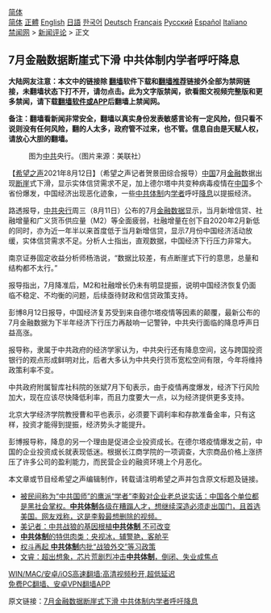  <!-- 面包屑导航 --> <div class="breadcrumb"><!-- GTranslate: https://gtranslate.io/ -->  <div class="switcher notranslate">  <div class="selected">  <a href="#" onclick="return false;"> 简体</a>  </div>  <div class="option">  <a href="https://www.bannedbook.org" onclick="doGTranslate('zh-CN|zh-CN');jQuery('div.switcher div.selected a').html(jQuery(this).html());return false;" title="简体中文" class="nturl selected"> 简体</a>  <a href="https://www.bannedbook.org/zh-tw/" onclick="doGTranslate('zh-CN|zh-TW');jQuery('div.switcher div.selected a').html(jQuery(this).html());return false;" title="繁體中文" class="nturl"> 正體</a>  <a href="https://www.bannedbook.org/en/" onclick="doGTranslate('zh-CN|en');jQuery('div.switcher div.selected a').html(jQuery(this).html());return false;" title="English" class="nturl"> English</a>  <a href="https://www.bannedbook.org/ja/" onclick="doGTranslate('zh-CN|ja');jQuery('div.switcher div.selected a').html(jQuery(this).html());return false;" title="日本語" class="nturl"> 日語</a>  <a href="https://www.bannedbook.org/ko/" onclick="doGTranslate('zh-CN|ko');jQuery('div.switcher div.selected a').html(jQuery(this).html());return false;" title="한국어" class="nturl"> 한국어</a>  <a href="https://www.bannedbook.org/de/" onclick="doGTranslate('zh-CN|de');jQuery('div.switcher div.selected a').html(jQuery(this).html());return false;" title="Deutsch" class="nturl"> Deutsch</a>  <a href="https://www.bannedbook.org/fr/" onclick="doGTranslate('zh-CN|fr');jQuery('div.switcher div.selected a').html(jQuery(this).html());return false;" title="Français" class="nturl"> Français</a>  <a href="https://www.bannedbook.org/ru/" onclick="doGTranslate('zh-CN|ru');jQuery('div.switcher div.selected a').html(jQuery(this).html());return false;" title="Русский" class="nturl"> Русский</a>  <a href="https://www.bannedbook.org/es/" onclick="doGTranslate('zh-CN|es');jQuery('div.switcher div.selected a').html(jQuery(this).html());return false;" title="Español" class="nturl"> Español</a>  <a href="https://www.bannedbook.org/it/" onclick="doGTranslate('zh-CN|it');jQuery('div.switcher div.selected a').html(jQuery(this).html());return false;" title="Italiano" class="nturl"> Italiano</a>  </div>  </div>      <div class='breadcrumb-sub'><!-- Breadcrumb NavXT 6.3.0 --> <a href="https://www.bannedbook.org/" class="home">禁闻网</a> &gt; <a href="https://www.bannedbook.org/bnews/comments/" class="category">新闻评论</a> &gt; 正文</div></div><h2>7月金融数据断崖式下滑 中共体制内学者呼吁降息</h2> <p class="notice"><b>大陆网友注意：本文中的链接除 <a href="https://github.com/bannedbook/fanqiang" >翻墙</a>软件下载和<a href="https://github.com/killgcd/justmysocks/blob/master/README.md">翻墙推荐</a>链接外全部为禁网链接，未翻墙状态下打不开，请勿点击。此为文字版禁闻，欲看图文视频完整版和更多禁闻，请下载<a href="https://github.com/bannedbook/fanqiang">翻墙软件或APP</a>后翻墙上禁闻网。</p><p>备注：翻墙看新闻非常安全，翻墙以真实身份发表敏感言论有一定风险，但只看不说则没有任何风险，翻的人太多，政府管不过来，也不管。信息自由是天赋人权，请放心大胆的翻墙。</b></p>  <div class="entry"> <figure> <p><figcaption>图为<a href="https://www.bannedbook.org/bnews/tag/%e4%b8%ad%e5%85%b1/" class="st_tag internal_tag" rel="tag" title="标签 中共 下的日志">中共</a>央行。（图片来源：美联社）</figcaption></figure> <p>【<span class='wp_keywordlink_affiliate'><a href="https://www.soundofhope.org" title="希望之声" target="_blank">希望之声</a></span>2021年8月12日】（希望之声记者贺景田综合报导）<span class='wp_keywordlink_affiliate'><a href="https://www.bannedbook.org/" title="中国" target="_blank">中国</a></span>7月<a href="https://www.bannedbook.org/bnews/tag/%E9%87%91%E8%9E%8D/" class="st_tag internal_tag" rel="tag" title="标签 金融 下的日志">金融</a>数据出现<a href="https://www.bannedbook.org/bnews/tag/%E6%96%AD%E5%B4%96/" class="st_tag internal_tag" rel="tag" title="标签 断崖 下的日志">断崖</a>式下滑，显示实体信贷需求不足，加上德尔塔中共变种病毒疫情在<a href="https://www.bannedbook.org/bnews/tag/%E4%B8%AD%E5%9B%BD/" class="st_tag internal_tag" rel="tag" title="标签 中国 下的日志">中国</a>多个省份爆发，中国经济出现恶化迹象，一些<a href="https://www.bannedbook.org/bnews/tag/%E4%B8%AD%E5%85%B1%E4%BD%93%E5%88%B6/" class="st_tag internal_tag" rel="tag" title="标签 中共体制 下的日志">中共体制</a>内<a href="https://www.bannedbook.org/bnews/tag/%e5%ad%a6%e8%80%85/" class="st_tag internal_tag" rel="tag" title="标签 学者 下的日志">学者</a>呼吁<a href="https://www.bannedbook.org/bnews/tag/%e9%99%8d%e6%81%af/" class="st_tag internal_tag" rel="tag" title="标签 降息 下的日志">降息</a>以提振经济。</p> <p>路透报导，<a href="https://www.bannedbook.org/bnews/tag/%E4%B8%AD%E5%85%B1%E5%A4%AE%E8%A1%8C/" class="st_tag internal_tag" rel="tag" title="标签 中共央行 下的日志">中共央行</a>周三（8月11日）公布的7月<a href="https://www.bannedbook.org/bnews/tag/%E9%87%91%E8%9E%8D%E6%95%B0%E6%8D%AE/" class="st_tag internal_tag" rel="tag" title="标签 金融数据 下的日志">金融数据</a>显示，当月新增信贷、社融增量和广义货币供应量（M2）等全面疲弱，社融增量在创下自2020年2月新低的同时，亦为近一年半以来首度低于当月新增信贷，显示7月份中国经济活动放缓，实体信贷需求不足。分析人士指出，直观数据，中国经济下行压力非常大。</p> <p>南京证券固定收益分析师杨浩说，“数据比较差，有点断崖式下行的意思，总量和结构都不太行。”</p>  <p>报导指出，7月降准后，M2和社融增长仍未有明显提振，说明中国经济恢复仍面临不稳定、不均衡的问题，后续亟待财政和信贷政策支持。</p> <p>彭博8月12日报导，中国经济复苏受到来自德尔塔疫情等因素的颠覆，最新公布的7月金融数据为下半年经济下行压力再敲响一记警钟，中共央行面临的降息呼声日益高涨。</p> <p>报导称，隶属于中共政府的经济学家认为，中共央行还有降息空间，这与跨国投资银行的观点形成鲜明对比，后者大多认为中共央行货币宽松空间有限，今年将维持政策利率不变。</p>  <p>中共政府附属智库社科院的张斌7月下旬表示，由于疫情再度爆发，经济下行风险加大，现在应该尽快降低利率，而且力度要大一点，以为经济提供更多支持。</p> <p>北京大学经济学院教授曹和平也表示，必须要下调利率和存款准备金率，只有这样，投资才能得到提振，经济势头才能提升。</p> <p>彭博报导称，降息的另一个理由是促进企业投资成长。在德尔塔疫情爆发之前，中国的企业投资成长就表现低迷。根据长江商学院的一项调查，大宗商品价格上涨挤压了许多公司的盈利能力，而民营企业的融资环境上个月恶化。</p>  <p>本文章或节目经希望之声编辑制作，转载请注明希望之声并包含原文标题及链接。 </p> <ul class='op-related-articles' title='相关阅读'> <li><a href='https://www.bannedbook.org/bnews/bannedvideo/20210704/1580224.html' target='_blank'>被民间称为“中共国师”的鹰派“学者”李毅对企业老总说实话：中国各个单位都是黑社会掌权。<b>中共体制</b>各级在糟蹋人才，想继续深造必须走出国门，且首选美国。网友戏称，这是李毅最想删除的视频。</a></li> <li><a href='https://www.bannedbook.org/bnews/comments/20210610/1563667.html' target='_blank'>美记者：中共战狼的基因根植<b>中共体制</b> 不可改变</a></li> <li><a href='https://www.bannedbook.org/bnews/baitai/20210425/1533212.html' target='_blank'><b>中共体制</b>的特供肉类：央视冰，辅警艳，客舱平</a></li> <li><a href='https://www.bannedbook.org/bnews/cnnews/20210419/1529173.html' target='_blank'>权斗再起 <b>中共体制</b>内批“战狼外交”等习政策</a></li> <li><a href='https://www.bannedbook.org/bnews/bannedvideo/20210417/1528211.html' target='_blank'>文睿：超出想象，芯片荒剧烈冲击<b>中共体制</b>，倒闭、失业成焦点</a></li> </ul> <p class="texttj"> <a href="https://github.com/bannedbook/fanqiang/wiki/V2ray%E6%9C%BA%E5%9C%BA" target="_blank">WIN/MAC/安卓/iOS高速翻墙:高清视频秒开,超低延迟</a><br/> <a href="https://github.com/bannedbook/fanqiang/wiki/%E7%A6%81%E9%97%BB%E7%BD%91%E5%AE%89%E5%8D%93%E7%BF%BB%E5%A2%99%E6%96%B0%E9%97%BBAPP" target="_blank">免费PC翻墙、安卓VPN翻墙APP</a></p><p>原文链接：<a class="src_link"  href="https://www.soundofhope.org/post/534845" target="_blank">7月金融数据断崖式下滑 中共体制内学者呼吁降息</a></p> <a name='sharetosocial'></a>  <div style="margin-bottom:5px;padding-bottom:5px;clear:both"> <div id="archive-pix-1" class="banner-ads"> <!-- AuctionX Display platform tag START --> <div id="26318x728x90x621x_ADSLOT2" clicktrack="%%CLICK_URL_ESC%%"></div> <!-- AuctionX Display platform tag END --> </div> <div id="archive-pix-2" class="banner-ads"> <!-- AuctionX Display platform tag START --> <div id="26315x300x250x621x_ADSLOT2" clicktrack="%%CLICK_URL_ESC%%"></div> <!-- AuctionX Display platform tag END --> </div> </div>  <div id="archive-pix-1" class="banner-ads"> <!-- AuctionX Display platform tag START --> <div id="26318x728x90x621x_ADSLOT3" clicktrack="%%CLICK_URL_ESC%%"></div> <!-- AuctionX Display platform tag END --> </div> </div><!--END ENTRY--> 
